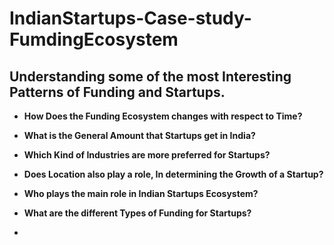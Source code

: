 # IndianStartups-Case-study-FumdingEcosystem
## Understanding some of the most Interesting Patterns of Funding and Startups.

* **How Does the Funding Ecosystem changes with respect to Time?**
* **What is the General Amount that Startups get in India?**
* **Which Kind of Industries are more preferred for Startups?**
* **Does Location also play a role, In determining the Growth of a Startup?**
* **Who plays the main role in Indian Startups Ecosystem?**
* **What are the different Types of Funding for Startups?**

* 
